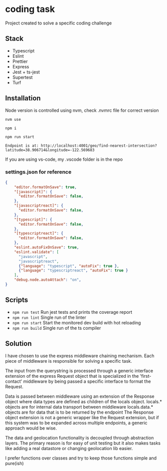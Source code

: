 # coding task

Project created to solve a specific coding challenge
## Stack

- Typescript
- Eslint
- Prettier
- Express
- Jest + ts-jest
- Supertest
- Turf

## Installation

Node version is controlled using nvm, check .nvmrc file for correct version

`nvm use`

`npm i`

`npm run start`

`Endpoint is at: http://localhost:4001/geo/find-nearest-intersection?latitude=38.906714&longitude=-122.569683`

If you are using vs-code, my .vscode folder is in the repo

### settings.json for reference

```json
{
    "editor.formatOnSave": true,
    "[javascript]": {
      "editor.formatOnSave": false,
    },
    "[javascriptreact]": {
      "editor.formatOnSave": false,
    },
    "[typescript]": {
      "editor.formatOnSave": false,
    },
    "[typescriptreact]": {
      "editor.formatOnSave": false,
    },
    "eslint.autoFixOnSave": true,
    "eslint.validate": [
      "javascript",
      "javascriptreact",
      {"language": "typescript", "autoFix": true },
      {"language": "typescriptreact", "autoFix": true }
    ],
    "debug.node.autoAttach": "on",
}
```

## Scripts

- `npm run test` Run jest tests and prints the coverage report
- `npm run lint` Single run of the linter
- `npm run start` Start the monitored dev build with hot reloading
- `npm run build` Single run of the ts compiler

## Solution

I have chosen to use the express middleware chaining mechanism.
Each piece of middleware is responsible for solving a specific task.

The input from the querystring is processed through a generic interface extension of the express Request object that is specialized in the 'first-contact' middleware by being passed a specific interface to format the Request.

Data is passed between middleware using an extension of the Response object where data types are defined as children of the locals object. 
locals.* objects are for internal data transport between middleware
locals.data.* objects are for data that is to be returned by the endpoint
The Response object extension is not a generic wrapper like the Request extension, but if this system was to be expanded across multiple endpoints, a generic approach would be wise.

The data and geolocation functionality is decoupled through abstraction layers. The primary reason is for easy of unit testing but it also makes tasks like adding a real datastore or changing geolocation lib easier.

I prefer functions over classes and try to keep those functions simple and pure(ish)
